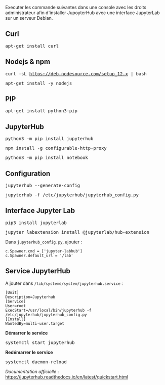 Executer les commande suivantes dans une console avec les droits administrateur afin d'installer JupoyterHub avec une interface JupyterLab sur un serveur Debian.

## Curl

<kbd>apt-get install curl</kbd>

## Nodejs & npm

<kbd>curl -sL https://deb.nodesource.com/setup_12.x | bash</kbd>

<kbd>apt-get install -y nodejs</kbd>

## PIP

<kbd>apt-get install python3-pip</kbd>

## JupyterHub

<kbd>python3 -m pip install jupyterhub</kbd>

<kbd>npm install -g configurable-http-proxy</kbd>

<kbd>python3 -m pip install notebook</kbd>

## Configuration

<kbd>jupyterhub --generate-config</kbd>

<kbd>jupyterhub -f /etc/jupyterhub/jupyterhub_config.py</kbd>

## Interface Jupyter Lab

<kbd>pip3 install jupyterlab</kbd>

<kbd>jupyter labextension install @jupyterlab/hub-extension</kbd>

Dans `jupyterhub_config.py`, ajouter :
```
c.Spawner.cmd = ['jupyter-labhub']
c.Spawner.default_url = '/lab'
```

## Service JupyterHub

A jouter dans `/lib/systemd/system/jupyterhub.service` :
```
[Unit]
Description=Jupyterhub
[Service]
User=root
ExecStart=/usr/local/bin/jupyterhub -f /etc/jupyterhub/jupyterhub_config.py
[Install]
WantedBy=multi-user.target
```

**Démarrer le service**

<kbd>systemctl start jupyterhub</kbd>

**Redémarrer le service**

<kbd>systemctl daemon-reload</kbd>

*Documentation officielle* : https://jupyterhub.readthedocs.io/en/latest/quickstart.html
